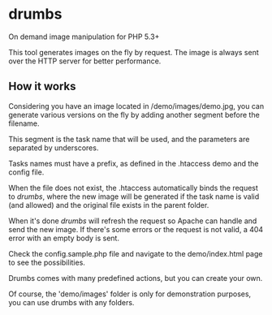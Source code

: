 drumbs
===========

On demand image manipulation for PHP 5.3+

This tool generates images on the fly by request.
The image is always sent over the HTTP server for better performance.

## How it works

Considering you have an image located in /demo/images/demo.jpg, you can
generate various versions on the fly by adding another segment before the filename.

This segment is the task name that will be used, and the parameters are separated
by underscores.

Tasks names must have a prefix, as defined in the .htaccess demo and the config file.

When the file does not exist, the .htaccess automatically binds the request to *drumbs*,
where the new image will be generated if the task name is valid (and allowed) and the original
file exists in the parent folder.

When it's done *drumbs* will refresh the request so Apache can handle and send the new image.
If there's some errors or the request is not valid, a 404 error with an empty body is sent.

Check the config.sample.php file and navigate to the demo/index.html page to see the possibilities.

Drumbs comes with many predefined actions, but you can create your own.

Of course, the 'demo/images' folder is only for demonstration purposes, you can use drumbs with any folders.